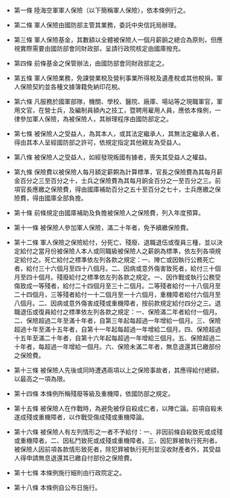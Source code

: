 * 第一條 陸海空軍軍人保險（以下簡稱軍人保險），依本條例行之。

* 第二條 軍人保險由國防部主管其業務，委託中央信託局辦理。

* 第三條 軍人保險基金，其數額以全體被保險人一個月薪餉之總合為原則，但應視實際需要由國防部會同財政部，呈請行政院核定由國庫撥充。

* 第四條 前條基金之保管辦法，由國防部會同財政部定之。

* 第五條 軍人保險業務，免課營業稅及營利事業所得稅及遺產稅或其他稅捐，軍人保險契約並各種文據簿籍免納印花稅。

* 第六條 凡服務於國軍部隊，機關、學校、醫院、廠庫、場站等之現職軍官，軍用文官，在營士兵，及編制員額內之技工，暨聘用雇用人員，應依本條例，一律參加軍人保險，為被保險人，其辦理程序由國防部定之。

* 第七條 被保險人之受益人，為其本人，或其法定繼承人，其無法定繼承人者，得由其本人呈經國防部之許可，依規定指定其他親友為受益人。

* 第八條 被保險人之受益人，如經發現叛國有據者，喪失其受益人之權益。

* 第九條 保險費以被保險人每月額定薪餇為計算標準，官長之保險費為其每月薪金百分之三至百分之十，士兵之保險費為其每月餉金百分之一至百分之三。前項官長應繳之保險費，得由國庫補助百分之五十至百分之七十，士兵應繳之保險費，得由國庫全部負擔。

* 第十條 前條規定由國庫補助及負擔被保險人之保險費，列入年度預算。

* 第十一條 被保險人參加軍人保險，滿二十年者，免予續繳保險費。

* 第十二條 軍人保險之保險給付，分死亡、殘廢、退職退伍或復員三種，並以決定給付之當月份被保險人本人或同職級被保險人之薪餉為標準，依左列各項規定給付之。死亡給付之標準依左列各款之規定：一、陣亡或因執行公務死亡者，給付三十六個月至四十八個月。二、因病或意外傷害致死者，給付三十個月至四十個月。殘廢給付之標準依左列各款之規定。一、因作戰或執行公務受傷致成一等殘者，給付二十四個月至三十二個月。二等殘者給付一十八個月至二十四個月，三等殘者給付一十二個月至一十六個月，重機障者給付六個月至八個月。二、因病或意外傷害成殘或重機障者，按前款規定給付四分之三。退職退伍或復員給付之標準依左列各款之規定：一、保險滿二年者給付一個月。二、保險超過二年至滿十年者，自第三年起每超過一年增給一個月。三、保險超過十年至滿十五年者，自第十一年起每超過一年增給二個月。四、保險超過十五年至滿二十年者，自第十六年起每超過一年增給三個月。五、保險超過二十年者，每超過一年增給一個月。六、保險未滿二年者，無息退還其已繳部份之保險費。

* 第十三條 被保險人先後或同時遭遇兩項以上之保險事故者，其應得給付總額，以最高之一項為限。

* 第十四條 本條例所稱殘廢等級及重機障，依國防部之規定。

* 第十五條 被保險人在作戰時，為避免被俘自殺成仁者，以陣亡論。前項自殺未遂成殘或重機障者，以作戰受傷成殘或重機障論。

* 第十六條 被保險人有左列情形之一者不予給付：一、非因前條自殺致死或成殘或重機障者。二、因私鬥致死或成殘或重機障者。三、因犯罪被執行死刑者。被保險人因前項各款情形致死者，除犯罪被執行死刑並沒收財產者外，其受益人得申請無息退還其已繳自付部份之保險費。

* 第十七條 本條例施行細則由行政院定之。

* 第十八條 本條例自公布日施行。

